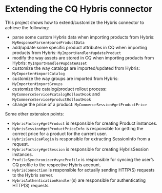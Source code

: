 Extending the CQ Hybris connector
========

This project shows how to extend/customize the Hybris connector to achieve the following:
* parse some custom Hybris data when importing products from Hybris: `MyResponseParser#parseProductData`
* add/update some specific product attributes in CQ when importing products from Hybris: `MyImportHandler#updateProduct`
* modify the way assets are stored in CQ when importing products from Hybris: `MyImportHandler#updateAsset`
* customize the way catalogs are imported/updated from Hybris: `MyImporter#importCatalog`
* customize the way groups are imported from Hybris: `MyImporter#importGroups`
* customize the catalog/product rollout process: `MyCommerceService#catalogRolloutHook` and `MyCommerceService#productRolloutHook`
* change the price of a product: `MyCommerceSession#getProductPrice`

Some other extension points:
* `HybrisFactory#getProduct` is responsible for creating Product instances.
* `HybrisSession#getProductPriceInfo` is responsible for getting the correct price for a product for the current user.
* `HybrisService#login` is responsible for extracting SessionInfo from a request.
* `HybrisFactory#getSession` is responsible for creating HybrisSession instances.
* `ProfileSynchronizer#syncProfile` is responsible for syncing the user’s CQ profile to the respective Hybris account.
* `HybrisConnection` is responsible for actually sending HTTP(S) requests to the Hybris server.
* `HybrisAuthenticationHandler`(s) are responsible for authenticating HTTP(S) requests.
